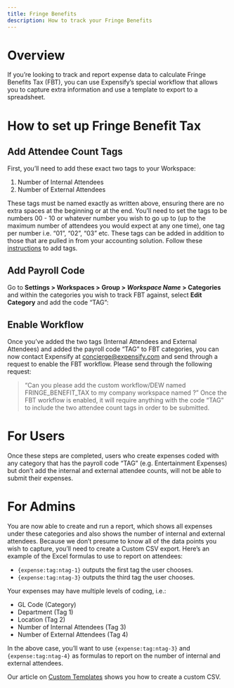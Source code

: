 ```yaml
---
title: Fringe Benefits
description: How to track your Fringe Benefits
---
```

# Overview 
If you’re looking to track and report expense data to calculate Fringe Benefits Tax (FBT), you can use Expensify’s special workflow that allows you to capture extra information and use a template to export to a spreadsheet.

# How to set up Fringe Benefit Tax

## Add Attendee Count Tags 
First, you’ll need to add these exact two tags to your Workspace: 
1) Number of Internal Attendees
2) Number of External Attendees 

These tags must be named exactly as written above, ensuring there are no extra spaces at the beginning or at the end. You’ll need to set the tags to be  numbers 00 - 10 or whatever number you wish to go up to (up to the maximum number of attendees you would expect at any one time), one tag per number i.e. “01”, “02”, “03” etc. These tags can be added in addition to those that are pulled in from your accounting solution. Follow these [instructions](https://help.expensify.com/articles/expensify-classic/workspace-and-domain-settings/Tags#gsc.tab=0) to add tags.

## Add Payroll Code
Go to **Settings > Workspaces > Group > _Workspace Name_ > Categories** and within the categories you wish to track FBT against, select **Edit Category** and add the code “TAG”:

## Enable Workflow
Once you’ve added the two tags (Internal Attendees and External Attendees) and added the payroll code “TAG” to FBT categories, you can now contact Expensify at concierge@expensify.com and send through a request to enable the FBT workflow. Please send through the following request: 
>“Can you please add the custom workflow/DEW named FRINGE_BENEFIT_TAX to my company workspace named <insert your company workspace name> ?”
Once the FBT workflow is enabled, it will require anything with the code “TAG” to include the two attendee count tags in order to be submitted.


# For Users
Once these steps are completed, users who create expenses coded with any category that has the payroll code “TAG” (e.g. Entertainment Expenses) but don’t add the internal and external attendee counts, will not be able to submit their expenses.
# For Admins
You are now able to create and run a report, which shows all expenses under these categories and also shows the number of internal and external attendees. Because we don’t presume to know all of the data points you wish to capture, you’ll need to create a Custom CSV export. 
Here’s an example of the Excel formulas to use to report on attendees:
- `{expense:tag:ntag-1}` outputs the first tag the user chooses.
- `{expense:tag:ntag-3}` outputs the third tag the user chooses.

Your expenses may have multiple levels of coding, i.e.:
- GL Code (Category)
- Department (Tag 1)
- Location (Tag 2)
- Number of Internal Attendees (Tag 3)
- Number of External Attendees (Tag 4)

In the above case, you’ll want to use `{expense:tag:ntag-3}` and `{expense:tag:ntag-4}` as formulas to report on the number of internal and external attendees.

Our article on [Custom Templates](https://help.expensify.com/articles/expensify-classic/insights-and-custom-reporting/Custom-Templates#gsc.tab=0) shows you how to create a custom CSV. 
